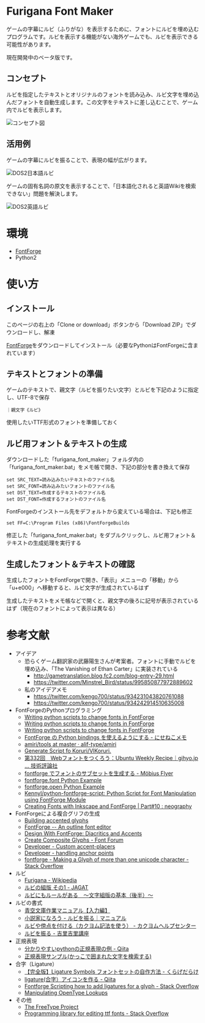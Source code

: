 ﻿# Furigana Font Maker

ゲームの字幕にルビ（ふりがな）を表示するために、フォントにルビを埋め込むプログラムです。ルビを表示する機能がない海外ゲームでも、ルビを表示できる可能性があります。

現在開発中のベータ版です。

## コンセプト

ルビを指定したテキストとオリジナルのフォントを読み込み、ルビ文字を埋め込んだフォントを自動生成します。この文字をテキストに差し込むことで、ゲーム内でルビを表示します。

![コンセプト図](https://github.com/kengo700/furigana_font_maker/blob/images/ffm_concept.jpg)


## 活用例

ゲームの字幕にルビを振ることで、表現の幅が広がります。

![DOS2日本語ルビ](https://github.com/kengo700/furigana_font_maker/blob/images/ffm_test_dos2_1.jpg)


ゲームの固有名詞の原文を表示することで、「日本語化されると英語Wikiを検索できない」問題を解決します。

![DOS2英語ルビ](https://github.com/kengo700/furigana_font_maker/blob/images/ffm_test_dos2_2.jpg)

# 環境

* [FontForge][2]
* Python2


# 使い方

## インストール

このページの右上の「Clone or download」ボタンから「Download ZIP」でダウンロードし、解凍

[FontForge][2]をダウンロードしてインストール（必要なPythonはFontForgeに含まれています）


## テキストとフォントの準備

ゲームのテキストで、親文字（ルビを振りたい文字）とルビを下記のように指定し、UTF-8で保存

    ｜親文字《ルビ》

使用したいTTF形式のフォントを準備しておく

## ルビ用フォント＆テキストの生成

ダウンロードした「furigana_font_maker」フォルダ内の「furigana_font_maker.bat」をメモ帳で開き、下記の部分を書き換えて保存

    set SRC_TEXT=読み込みたいテキストのファイル名
    set SRC_FONT=読み込みたいフォントのファイル名
    set DST_TEXT=作成するテキストのファイル名
    set DST_FONT=作成するフォントのファイル名

FontForgeのインストール先をデフォルトから変えている場合は、下記も修正

    set FF=C:\Program Files (x86)\FontForgeBuilds

修正した「furigana_font_maker.bat」をダブルクリックし、ルビ用フォント＆テキストの生成処理を実行する

## 生成したフォント＆テキストの確認

生成したフォントをFontForgeで開き、「表示」メニューの「移動」から「u+e000」へ移動すると、ルビ文字が生成されているはず

生成したテキストをメモ帳などで開くと、親文字の後ろに記号が表示されているはず（現在のフォントによって表示は異なる）
　

# 参考文献

* アイデア
    * 恐らくゲーム翻訳家の武藤陽生さんが考案者。フォントに手動でルビを埋め込み、「The Vanishing of Ethan Carter」に実装されている
        * http://gametranslation.blog.fc2.com/blog-entry-29.html
        * https://twitter.com/Minstrel_Bird/status/995850877972889602
    * 私のアイデアメモ
        * https://twitter.com/kengo700/status/934231043820761088
        * https://twitter.com/kengo700/status/934242914510635008
* FontForgeのPythonプログラミング
    * [Writing python scripts to change fonts in FontForge](https://fontforge.github.io/en-US/documentation/scripting/python/)
    * [Writing python scripts to change fonts in FontForge](https://fontforge.github.io/python.html)
    * [Writing python scripts to change fonts in FontForge](http://dmtr.org/ff.php)
    * [FontForge の Python bindings を使えるようにする - にせねこメモ](chrome://bookmarks/?id=13202#1)
    * [amiri/tools at master · alif-type/amiri](https://github.com/alif-type/amiri/tree/master/tools)
    * [Generate Script fo Koruri/VlKoruri.](https://gist.github.com/lindwurm/b24657c335bb11a520c4/9461c1690188ddd2b6d721467653e6e0072689b8)
    * [第332回　Webフォントをつくろう：Ubuntu Weekly Recipe｜gihyo.jp … 技術評論社](http://gihyo.jp/admin/serial/01/ubuntu-recipe/0332?page=2)
    * [fontforge でフォントのサブセットを生成する - Möbius Flyer](https://blog.alprosys.com/2016/03/28/genwebfonts/)
    * [fontforge.font Python Example](https://www.programcreek.com/python/example/106105/fontforge.font)
    * [fontforge.open Python Example](https://www.programcreek.com/python/example/106104/fontforge.open)
    * [Kennyl/python-fontforge-script: Python Script for Font Manipulation using FontForge Module](https://github.com/Kennyl/python-fontforge-script)
    * [Creating Fonts with Inkscape and FontForge | Part#10 : neography](https://www.reddit.com/r/neography/comments/83ovk7/creating_fonts_with_inkscape_and_fontforge_part10/)
* FontForgeによる複合グリフの生成
    * [Building accented glyphs](https://fontforge.github.io/editexample4.html#accents)
    * [FontForge -- An outline font editor](https://fontforge.github.io/overview.html#References)
    * [Design With FontForge: Diacritics and Accents](http://designwithfontforge.com/en-US/Diacritics_and_Accents.html)
    * [Create Composite Glyphs - Font Forum](https://forum.high-logic.com/viewtopic.php?t=173)
    * [Developer - Custom accent-placers](http://fontforge.10959.n7.nabble.com/Custom-accent-placers-td5400.html)
    * [Developer - handling anchor points](http://fontforge.10959.n7.nabble.com/handling-anchor-points-td1221.html)
    * [fontforge - Making a Glyph of more than one unicode character - Stack Overflow](https://stackoverflow.com/questions/45699560/making-a-glyph-of-more-than-one-unicode-character)
* ルビ
    * [Furigana - Wikipedia](https://en.wikipedia.org/wiki/Furigana)
    * [ルビの組版 その1 - JAGAT](https://www.jagat.or.jp/past_archives/content/view/3827.html)
    * [ルビにもルールがある　～文字組版の基本（後半）～](http://www.tairapromote.com/2016/10/10/ruby_rule/)
* ルビの書式
    * [青空文庫作業マニュアル【入力編】](https://www.aozora.gr.jp/aozora-manual/index-input.html#markup)
    * [小説家になろう - ルビを振る｜マニュアル](https://syosetu.com/man/ruby/)
    * [ルビや傍点を付ける（カクヨム記法を使う） - カクヨムヘルプセンター](https://kakuyomu.jp/help/entry/notation)
    * [ルビを振る - 吉里吉里講座](http://novel.yukigesho.com/kirikiri/a014.htm)
* 正規表現
    * [分かりやすいpythonの正規表現の例 - Qiita](https://qiita.com/luohao0404/items/7135b2b96f9b0b196bf3)
    * [正規表現サンプル(かっこで囲まれた文字を検索する)](http://hodade.com/seiki/page.php?s_kakko)
* 合字（Ligature）
    * [【完全版】Ligature Symbols フォントセットの自作方法 - くらげだらけ](http://kudakurage.hatenadiary.com/entry/20120720/1342749116)
    * [ligature(合字）アイコンを作る - Qiita](https://qiita.com/itoz/items/778cff14344da6f1743a)
    * [Fontforge Scripting how to add ligatures for a glyph - Stack Overflow](https://stackoverflow.com/questions/10902593/fontforge-scripting-how-to-add-ligatures-for-a-glyph)
    * [Manipulating OpenType Lookups](https://fontforge.github.io/lookups.html)
* その他
    * [The FreeType Project](https://www.freetype.org/)
    * [Programming library for editing ttf fonts - Stack Overflow](https://stackoverflow.com/questions/7686360/programming-library-for-editing-ttf-fonts)

[1]:https://ja.wikipedia.org/wiki/%E7%A7%81%E7%94%A8%E9%9D%A2
[2]:https://fontforge.github.io/